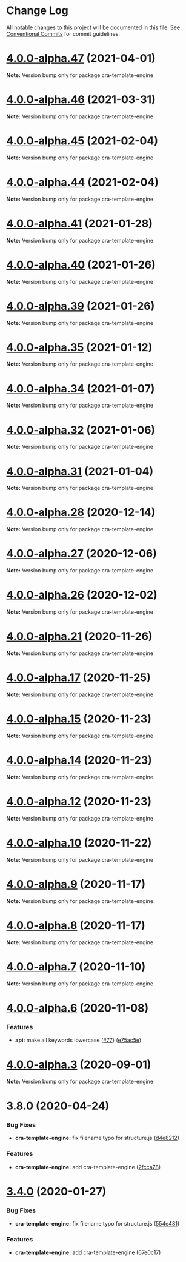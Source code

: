 # Change Log

All notable changes to this project will be documented in this file.
See [Conventional Commits](https://conventionalcommits.org) for commit guidelines.

# [4.0.0-alpha.47](https://github.com/code11/engine/compare/v4.0.0-alpha.46...v4.0.0-alpha.47) (2021-04-01)

**Note:** Version bump only for package cra-template-engine





# [4.0.0-alpha.46](https://github.com/code11/engine/compare/v4.0.0-alpha.43...v4.0.0-alpha.46) (2021-03-31)

**Note:** Version bump only for package cra-template-engine





# [4.0.0-alpha.45](https://github.com/code11/engine/compare/v4.0.0-alpha.44...v4.0.0-alpha.45) (2021-02-04)

**Note:** Version bump only for package cra-template-engine





# [4.0.0-alpha.44](https://github.com/code11/engine/compare/v4.0.0-alpha.43...v4.0.0-alpha.44) (2021-02-04)

**Note:** Version bump only for package cra-template-engine





# [4.0.0-alpha.41](https://github.com/code11/engine/compare/v4.0.0-alpha.13...v4.0.0-alpha.41) (2021-01-28)

**Note:** Version bump only for package cra-template-engine





# [4.0.0-alpha.40](https://github.com/code11/engine/compare/v4.0.0-alpha.39...v4.0.0-alpha.40) (2021-01-26)

**Note:** Version bump only for package cra-template-engine





# [4.0.0-alpha.39](https://github.com/code11/engine/compare/v4.0.0-alpha.38...v4.0.0-alpha.39) (2021-01-26)

**Note:** Version bump only for package cra-template-engine





# [4.0.0-alpha.35](https://github.com/code11/engine/compare/v4.0.0-alpha.34...v4.0.0-alpha.35) (2021-01-12)

**Note:** Version bump only for package cra-template-engine





# [4.0.0-alpha.34](https://github.com/code11/engine/compare/v4.0.0-alpha.33...v4.0.0-alpha.34) (2021-01-07)

**Note:** Version bump only for package cra-template-engine





# [4.0.0-alpha.32](https://github.com/code11/engine/compare/v4.0.0-alpha.31...v4.0.0-alpha.32) (2021-01-06)

**Note:** Version bump only for package cra-template-engine





# [4.0.0-alpha.31](https://github.com/code11/engine/compare/v4.0.0-alpha.30...v4.0.0-alpha.31) (2021-01-04)

**Note:** Version bump only for package cra-template-engine





# [4.0.0-alpha.28](https://github.com/code11/engine/compare/v4.0.0-alpha.27...v4.0.0-alpha.28) (2020-12-14)

**Note:** Version bump only for package cra-template-engine





# [4.0.0-alpha.27](https://github.com/code11/engine/compare/v4.0.0-alpha.26...v4.0.0-alpha.27) (2020-12-06)

**Note:** Version bump only for package cra-template-engine





# [4.0.0-alpha.26](https://github.com/code11/engine/compare/v4.0.0-alpha.25...v4.0.0-alpha.26) (2020-12-02)

**Note:** Version bump only for package cra-template-engine





# [4.0.0-alpha.21](https://github.com/code11/engine/compare/v4.0.0-alpha.20...v4.0.0-alpha.21) (2020-11-26)

**Note:** Version bump only for package cra-template-engine





# [4.0.0-alpha.17](https://github.com/code11/engine/compare/v4.0.0-alpha.15...v4.0.0-alpha.17) (2020-11-25)

**Note:** Version bump only for package cra-template-engine





# [4.0.0-alpha.15](https://github.com/code11/engine/compare/v4.0.0-alpha.14...v4.0.0-alpha.15) (2020-11-23)

**Note:** Version bump only for package cra-template-engine





# [4.0.0-alpha.14](https://github.com/code11/engine/compare/v4.0.0-alpha.13...v4.0.0-alpha.14) (2020-11-23)

**Note:** Version bump only for package cra-template-engine





# [4.0.0-alpha.12](https://github.com/code11/engine/compare/v4.0.0-alpha.10...v4.0.0-alpha.12) (2020-11-23)

**Note:** Version bump only for package cra-template-engine





# [4.0.0-alpha.10](https://github.com/code11/engine/compare/v4.0.0-alpha.9...v4.0.0-alpha.10) (2020-11-22)

**Note:** Version bump only for package cra-template-engine





# [4.0.0-alpha.9](https://github.com/code11/engine/compare/v4.0.0-alpha.8...v4.0.0-alpha.9) (2020-11-17)

**Note:** Version bump only for package cra-template-engine





# [4.0.0-alpha.8](https://github.com/code11/engine/compare/v4.0.0-alpha.7...v4.0.0-alpha.8) (2020-11-17)

**Note:** Version bump only for package cra-template-engine





# [4.0.0-alpha.7](https://github.com/code11/engine/compare/v4.0.0-alpha.6...v4.0.0-alpha.7) (2020-11-10)

**Note:** Version bump only for package cra-template-engine





# [4.0.0-alpha.6](https://github.com/code11/engine/compare/v4.0.0-alpha.5...v4.0.0-alpha.6) (2020-11-08)


### Features

* **api:** make all keywords lowercase ([#77](https://github.com/code11/engine/issues/77)) ([e75ac5e](https://github.com/code11/engine/commit/e75ac5ea1103b379aa84626d641007d9befe8c7d))





# [4.0.0-alpha.3](https://github.com/code11/engine/compare/v4.0.0-alpha.2...v4.0.0-alpha.3) (2020-09-01)

**Note:** Version bump only for package cra-template-engine





# 3.8.0 (2020-04-24)


### Bug Fixes

* **cra-template-engine:** fix filename typo for structure.js ([d4e8212](https://github.com/code11/engine/commit/d4e82129536f9670d8119861310ef39cafbcc674))


### Features

* **cra-template-engine:** add cra-template-engine ([2fcca78](https://github.com/code11/engine/commit/2fcca78449abd32dc256b7465d3b2ae1c7dd1832))





# [3.4.0](https://bitbucket.org/code11-com/engine/compare/v3.3.1...v3.4.0) (2020-01-27)


### Bug Fixes

* **cra-template-engine:** fix filename typo for structure.js ([554e481](https://bitbucket.org/code11-com/engine/commits/554e481aa8efc0b404631d94b0a7d81f2abbd4f6))


### Features

* **cra-template-engine:** add cra-template-engine ([67e0c17](https://bitbucket.org/code11-com/engine/commits/67e0c17fc16fc8991239b1ce6fa49de932d1e270))
